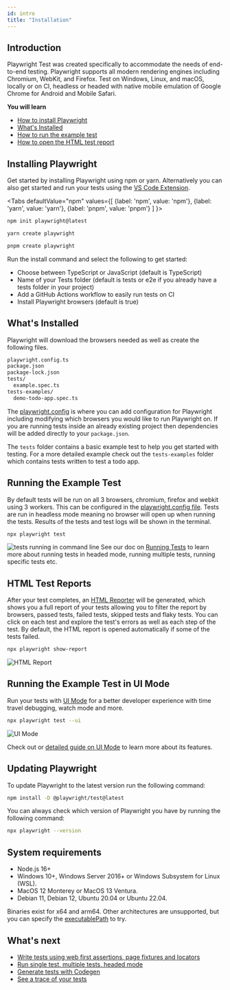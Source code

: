 ```yaml
---
id: intro
title: "Installation"
---
```


## Introduction

Playwright Test was created specifically to accommodate the needs of end-to-end testing. Playwright supports all modern rendering engines including Chromium, WebKit, and Firefox. Test on Windows, Linux, and macOS, locally or on CI, headless or headed with native mobile emulation of Google Chrome for Android and Mobile Safari.

**You will learn**

- [How to install Playwright](/intro.md#installing-playwright)
- [What's Installed](/intro.md#whats-installed)
- [How to run the example test](/intro.md#running-the-example-test)
- [How to open the HTML test report](/intro.md#html-test-reports)


## Installing Playwright

Get started by installing Playwright using npm or yarn. Alternatively you can also get started and run your tests using the [VS Code Extension](./getting-started-vscode.md).

<Tabs
  defaultValue="npm"
  values={[
    {label: 'npm', value: 'npm'},
    {label: 'yarn', value: 'yarn'},
    {label: 'pnpm', value: 'pnpm'}
  ]
}>
<TabItem value="npm">

```bash
npm init playwright@latest
```

</TabItem>

<TabItem value="yarn">

```bash
yarn create playwright
```

</TabItem>

<TabItem value="pnpm">

```bash
pnpm create playwright
```

</TabItem>
</Tabs>


Run the install command and select the following to get started:
 - Choose between TypeScript or JavaScript (default is TypeScript)
 - Name of your Tests folder (default is tests or e2e if you already have a tests folder in your project)
 - Add a GitHub Actions workflow to easily run tests on CI
 - Install Playwright browsers (default is true)

## What's Installed

Playwright will download the browsers needed as well as create the following files.

```bash
playwright.config.ts
package.json
package-lock.json
tests/
  example.spec.ts
tests-examples/
  demo-todo-app.spec.ts
```

The [playwright.config](./test-configuration.md) is where you can add configuration for Playwright including modifying which browsers you would like to run Playwright on. If you are running tests inside an already existing project then dependencies will be added directly to your `package.json`.

The `tests` folder contains a basic example test to help you get started with testing. For a more detailed example check out the `tests-examples` folder which contains tests written to test a todo app.

## Running the Example Test

By default tests will be run on all 3 browsers, chromium, firefox and webkit using 3 workers. This can be configured in the [playwright.config file](./test-configuration.md). Tests are run in headless mode meaning no browser will open up when running the tests. Results of the tests and test logs will be shown in the terminal.

```bash
npx playwright test
```

![tests running in command line](https://github.com/microsoft/playwright/assets/13063165/981c1b2b-dc7e-4b85-b241-272b44da6628) 
See our doc on [Running Tests](./running-tests.md) to learn more about running tests in headed mode, running multiple tests, running specific tests etc.

## HTML Test Reports

After your test completes, an [HTML Reporter](./test-reporters.md#html-reporter) will be generated, which shows you a full report of your tests allowing you to filter the report by browsers, passed tests, failed tests, skipped tests and flaky tests. You can click on each test and explore the test's errors as well as each step of the test. By default, the HTML report is opened automatically if some of the tests failed.

```bash
npx playwright show-report
```

![HTML Report](https://github.com/microsoft/playwright/assets/13063165/38ec17a7-9e61-4002-b137-a93812765501)

## Running the Example Test in UI Mode

Run your tests with [UI Mode](./test-ui-mode.md) for a better developer experience with time travel debugging, watch mode and more.

```bash
npx playwright test --ui
```
![UI Mode](https://github.com/microsoft/playwright/assets/13063165/c5b501cc-4f5d-485a-87cc-66044c651786)

Check out or [detailed guide on UI Mode](./test-ui-mode.md) to learn more about its features.

## Updating Playwright

To update Playwright to the latest version run the following command:

```bash
npm install -D @playwright/test@latest
```
You can always check which version of Playwright you have by running the following command:

```bash
npx playwright --version
```

## System requirements

- Node.js 16+
- Windows 10+, Windows Server 2016+ or Windows Subsystem for Linux (WSL).
- MacOS 12 Monterey or MacOS 13 Ventura.
- Debian 11, Debian 12, Ubuntu 20.04 or Ubuntu 22.04.

Binaries exist for x64 and arm64. Other architectures are unsupported, but you can specify the [executablePath](/api/class-browsertype#browser-type-launch-option-executable-path) to try.

## What's next

- [Write tests using web first assertions, page fixtures and locators](./writing-tests.md)
- [Run single test, multiple tests, headed mode](./running-tests.md)
- [Generate tests with Codegen](./codegen-intro.md)
- [See a trace of your tests](./trace-viewer-intro.md)
